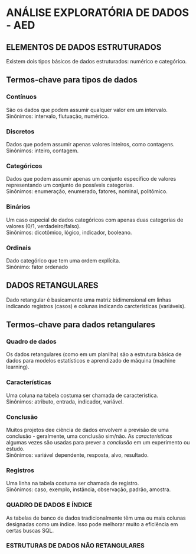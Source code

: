 # ANÁLISE EXPLORATÓRIA DE DADOS - AED

## ELEMENTOS DE DADOS ESTRUTURADOS

Existem dois tipos básicos de dados estruturados: numérico e categórico.

## Termos-chave para tipos de dados

### Contínuos

São os dados que podem assumir qualquer valor em um intervalo.  
Sinônimos: intervalo, flutuação, numérico.

### Discretos

Dados que podem assumir apenas valores inteiros, como contagens.  
Sinônimos: inteiro, contagem.

### Categóricos

Dados que podem assumir apenas um conjunto específico de valores representando um conjunto de possíveis categorias.  
Sinônimos: enumeração, enumerado, fatores, nominal, politômico.

### Binários

Um caso especial de dados categóricos com apenas duas categorias de valores (0/1, verdadeiro/falso).  
Sinônimos: dicotômico, lógico, indicador, booleano.

### Ordinais

Dado categórico que tem uma ordem explícita.  
Sinônimo: fator ordenado


## DADOS RETANGULARES

Dado retangular é basicamente uma matriz bidimensional em linhas indicando registros (casos) e colunas indicando carcterísticas (variáveis).

## Termos-chave para dados retangulares

### Quadro de dados

Os dados retangulares (como em um planilha) são a estrutura básica de dados para modelos estatísticos e aprendizado de máquina (machine learning).

### Características

Uma coluna na tabela costuma ser chamada de característica.  
Sinônimos: atributo, entrada, indicador, variável.

### Conclusão

Muitos projetos dee ciência de dados envolvem a previsão de uma conclusão - geralmente, uma conclusão sim/não. As *características* algumas vezes são usadas para prever a *conclusão* em um experimento ou estudo.  
Sinônimos: variável dependente, resposta, alvo, resultado.

### Registros

Uma linha na tabela costuma ser chamada de registro.  
Sinônimos: caso, exemplo, instância, observação, padrão, amostra.

### QUADRO DE DADOS E ÍNDICE

As tabelas de banco de dados tradicionalmente têm uma ou mais colunas designadas como um índice. Isso pode melhorar muito a eficiência em certas buscas SQL.

### ESTRUTURAS DE DADOS NÃO RETANGULARES
